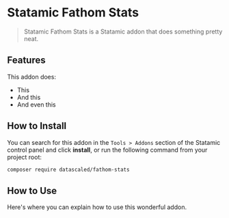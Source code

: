 # Statamic Fathom Stats

> Statamic Fathom Stats is a Statamic addon that does something pretty neat.

## Features

This addon does:

- This
- And this
- And even this

## How to Install

You can search for this addon in the `Tools > Addons` section of the Statamic control panel and click **install**, or run the following command from your project root:

``` bash
composer require datascaled/fathom-stats
```

## How to Use

Here's where you can explain how to use this wonderful addon.
